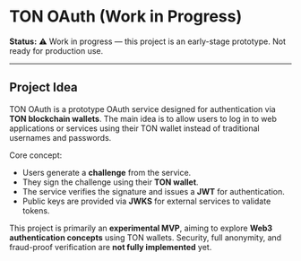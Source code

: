# TON OAuth (Work in Progress)

**Status:** ⚠️ Work in progress — this project is an early-stage prototype. Not ready for production use.  

---

## Project Idea

TON OAuth is a prototype OAuth service designed for authentication via **TON blockchain wallets**. The main idea is to allow users to log in to web applications or services using their TON wallet instead of traditional usernames and passwords.  

Core concept:
- Users generate a **challenge** from the service.
- They sign the challenge using their **TON wallet**.
- The service verifies the signature and issues a **JWT** for authentication.
- Public keys are provided via **JWKS** for external services to validate tokens.

This project is primarily an **experimental MVP**, aiming to explore **Web3 authentication concepts** using TON wallets. Security, full anonymity, and fraud-proof verification are **not fully implemented** yet.  
